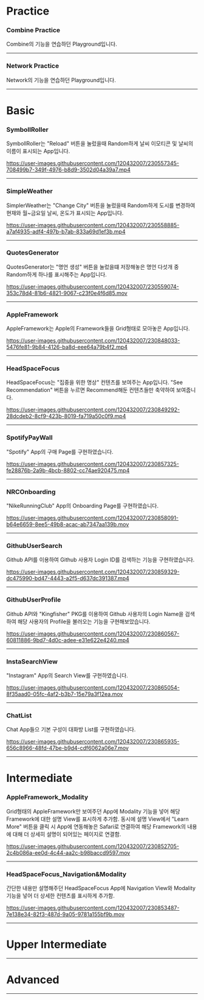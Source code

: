 # Practice
### Combine Practice
Combine의 기능을 연습하던 Playground입니다.

------------------------------------------------------------------------------------------------------------------
### Network Practice
Network의 기능을 연습하던 Playground입니다.

------------------------------------------------------------------------------------------------------------------
# Basic
### SymbollRoller
SymbollRoller는 "Reload" 버튼을 눌렀을때 Random하게 날씨 이모티콘 및 날씨의 이름이 표시되는 App입니다.

https://user-images.githubusercontent.com/120432007/230557345-708499b7-349f-4976-b8d9-3502d04a39a7.mp4

------------------------------------------------------------------------------------------------------------------
### SimpleWeather
SimplerWeather는 "Change City" 버튼을 눌렀을때 Random하게 도시를 변경하여 현재와 월~금요일 날씨, 온도가 표시되는 App입니다.

https://user-images.githubusercontent.com/120432007/230558885-a7af4935-adf4-497b-b7ab-833a69d1ef3b.mp4

------------------------------------------------------------------------------------------------------------------
### QuotesGenerator
QuotesGenerator는 "명언 생성" 버튼을 눌렀을떄 저장해놓은 명언 다섯개 중 Random하게 하나를 표시해주는 App입니다.

https://user-images.githubusercontent.com/120432007/230559074-353c78d4-81b6-4821-9067-c23f0e4f6d85.mov

------------------------------------------------------------------------------------------------------------------
### AppleFramework
AppleFramework는 Apple의 Framework들을 Grid형태로 모아놓은 App입니다.

https://user-images.githubusercontent.com/120432007/230848033-5476fe81-9b84-4126-ba8d-eee64a79b4f2.mp4

------------------------------------------------------------------------------------------------------------------
### HeadSpaceFocus
HeadSpaceFocus는 "집중을 위한 명상" 컨텐츠를 보여주는 App입니다.
"See Recommendation" 버튼을 누르면 Recommend해둔 컨텐츠들만 축약하여 보여줍니다.

https://user-images.githubusercontent.com/120432007/230849292-28dcdeb2-8cf9-423b-8019-fa719a50c0f9.mp4

------------------------------------------------------------------------------------------------------------------
### SpotifyPayWall
"Spotify" App의 구매 Page를 구현하였습니다.

https://user-images.githubusercontent.com/120432007/230857325-fe28876b-2a9b-4bcb-8802-cc74ae920475.mp4

------------------------------------------------------------------------------------------------------------------
### NRCOnboarding
"NikeRunningClub" App의 Onboarding Page를 구현하였습니다.

https://user-images.githubusercontent.com/120432007/230858091-b64e6659-8ee5-49b8-acac-ab7347aa139b.mov

------------------------------------------------------------------------------------------------------------------
### GithubUserSearch
Github API를 이용하여 Github 사용자 Login ID를 검색하는 기능을 구현하였습니다.

https://user-images.githubusercontent.com/120432007/230859329-dc475990-bd47-4443-a2f5-d637dc391387.mp4

------------------------------------------------------------------------------------------------------------------
### GithubUserProfile
Github API와 "Kingfisher" PKG를 이용하여 Github 사용자의 Login Name을 검색하여 해당 사용자의 Profile을 불러오는 기능을 구현해보았습니다.

https://user-images.githubusercontent.com/120432007/230860567-60811886-9bd7-4d0c-adee-e31e622e4240.mp4

------------------------------------------------------------------------------------------------------------------
### InstaSearchView
"Instagram" App의 Search View를 구현하였습니다.

https://user-images.githubusercontent.com/120432007/230865054-8f35aad0-05fc-4af2-b3b7-15e79a3f12ea.mov

------------------------------------------------------------------------------------------------------------------
### ChatList
Chat App들으 기본 구성이 대화방 List를 구현하였습니다.

https://user-images.githubusercontent.com/120432007/230865935-656c8966-48fd-47be-b9d4-cdf6062a06e7.mov

------------------------------------------------------------------------------------------------------------------
# Intermediate
### AppleFramework_Modality
Grid형태의 AppleFramework만 보여주던 App에 Modality 기능을 넣어 해당 Framework에 대한 설명 View를 표시하게 추가함.
동시에 설명 View에서 "Learn More" 버튼을 클릭 시 App에 연동해놓은 Safari로 연결하여 해당 Framework의 내용에 대해 더 상세히 설명이 되어있는 페이지로 연결함.

https://user-images.githubusercontent.com/120432007/230852705-2c4b086a-ee0d-4c44-aa2c-b98baccd9597.mov

------------------------------------------------------------------------------------------------------------------
### HeadSpaceFocus_Navigation&Modality
간단한 내용만 설명해주던 HeadSpaceFocus App에 Navigation View와 Modality 기능을 넣어 더 상세한 컨텐츠를 표시하게 추가함.

https://user-images.githubusercontent.com/120432007/230853487-7e138e34-82f3-487d-9a05-9781a155bf9b.mov

------------------------------------------------------------------------------------------------------------------
# Upper Intermediate


------------------------------------------------------------------------------------------------------------------
# Advanced


------------------------------------------------------------------------------------------------------------------
